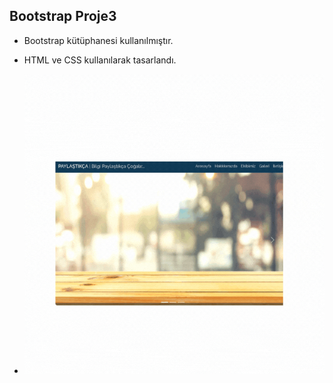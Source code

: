## Bootstrap Proje3

- Bootstrap kütüphanesi kullanılmıştır.

- HTML ve CSS kullanılarak tasarlandı.

- <img src="screen.gif"/>